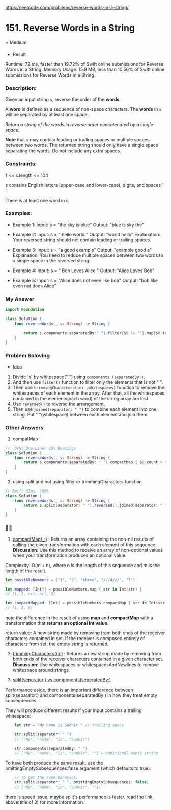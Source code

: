 https://leetcode.com/problems/reverse-words-in-a-string/

# 151. Reverse Words in a String 

⭐️ Medium

* Result

 Runtime: 72 ms, faster than 19.72% of Swift online submissions for Reverse Words in a String.
 Memory Usage: 15.9 MB, less than 10.56% of Swift online submissions for Reverse Words in a String.

### Description:
 Given an input string `s`, reverse the order of the **words**.

A **word** is defined as a sequence of non-space characters. The **words** in `s` will be separated by at least one space.

Return *a string of the words in reverse order concatenated by a single space.*

**Note** that `s` may contain leading or trailing spaces or multiple spaces between two words. The returned string should only have a single space separating the words. Do not include any extra spaces.

### Constraints:

1 <= s.length <= 104

 s contains English letters (upper-case and lower-case), digits, and spaces ' '.

 There is at least one word in s.

### Examples:

* Example 1:
 Input: s = "the sky is blue"
 Output: "blue is sky the"

* Example 2:
 Input: s = " hello world "
 Output: "world hello"
 Explanation: Your reversed string should not contain leading or trailing spaces.

* Example 3:
 Input: s = "a good  example"
 Output: "example good a"
 Explanation: You need to reduce multiple spaces between two words to a single space in the reversed string.

* Example 4:
 Input: s = " Bob  Loves Alice  "
 Output: "Alice Loves Bob"

* Example 5:
 Input: s = "Alice does not even like bob"
 Output: "bob like even not does Alice"

 ### My Answer

```swift
import Foundation

class Solution {
    func reverseWords(_ s: String) -> String {
        
        return s.components(separatedBy:" ").filter{$0 != ""}.map{$0.trimmingCharacters(in: .whitespaces)}.reversed().joined(separator: " ")
    }
}
```

### Problem Soloving

* Idea

1. Divide 's' by whitespace(" ") using `components (separatedBy:)`.
2. And then use `filter()` function to filter only the elements that is not " ".
3. Then use `trimmingCharacters(in: .whitespaces)` function to remove the whitespaces of each element in the array. After that, all the whitespaces contained in the elements(each word) of the string array are lost.
4. Use `reversed()` to reverse the arrangement.
5. Then use `joined(separator: " ")` to combine each element into one string. Put " "(whitespace) between each element and join them. 

### Other Answers

 1. compatMap

```swift
//  O(N) One-Liner 85% Beatings 
class Solution {
    func reverseWords(_ s: String) -> String {
        return s.components(separatedBy: " ").compactMap { $0.count > 0 ? $0 : nil }.reversed().joined(separator: " ")
    }
}
```

2. using split and not using filter or trimmingCharacters function
```swift
// Swift 32ms, 100%
class Solution {
    func reverseWords(_ s: String) -> String {
        return s.split(separator: " ").reversed().joined(separator: " ")
    }
}
```

### ✍🏻

1. [compactMap(_:)](https://developer.apple.com/documentation/swift/sequence/2950916-compactmap)
: Returns an array containing the non-nil results of calling the given transformation with each element of this sequence.
**Discussion**: Use this method to receive an array of non-optional values when your transformation produces an optional value.

Complexity: O(m + n), where n is the length of this sequence and m is the length of the result.

```swift
let possibleNumbers = ["1", "2", "three", "///4///", "5"]

let mapped: [Int?] = possibleNumbers.map { str in Int(str) }
// [1, 2, nil, nil, 5]

let compactMapped: [Int] = possibleNumbers.compactMap { str in Int(str) }
// [1, 2, 5]
```
note the difference in the result of using **map** and **compactMap** with a transformation that **returns an optional Int value**.

return value: A new string made by removing from both ends of the receiver characters contained in set. If the receiver is composed entirely of characters from set, the empty string is returned.

2. [trimmingCharacters(in:)](https://developer.apple.com/documentation/foundation/nsstring/1415462-trimmingcharacters)
: Returns a new string made by removing from both ends of the receiver characters contained in a given character set.
**Discussion**: Use whitespaces or whitespacesAndNewlines to remove whitespace around strings.

3. [split(separator:) vs components(seperatedBy:)](https://stackoverflow.com/questions/46344649/componentseparatedby-versus-splitseparator)

Performance aside, there is an important difference between split(separator:) and components(separatedBy:) in how they treat empty subsequences.

They will produce different results if your input contains a trailing whitespace:
```swift
    let str = "My name is Sudhir " // trailing space

    str.split(separator: " ")
    // ["My", "name", "is", "Sudhir"]

    str.components(separatedBy: " ")
    // ["My", "name", "is", "Sudhir", ""] ← Additional empty string
```
To have both produce the same result, use the omittingEmptySubsequences:false argument (which defaults to true):
```swift
    // To get the same behavior:
    str.split(separator: " ", omittingEmptySubsequences: false)
    // ["My", "name", "is", "Sudhir", ""])
```
there is speed issue.
maybe split's performance is faster. 
read the link above(title of 3) for more information.